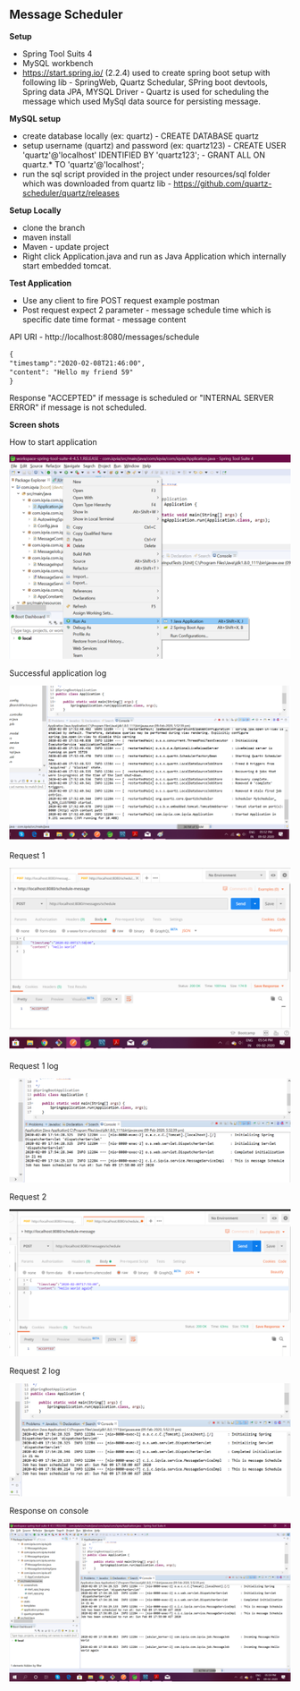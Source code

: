 ## Message Scheduler

**Setup**

 - Spring Tool Suits 4 
 - MySQL workbench 
 - https://start.spring.io/  (2.2.4) used to create spring boot setup with following lib
		 - SpringWeb, Quartz Schedular, SPring boot devtools, Spring data JPA, MYSQL Driver
		 - Quartz is used for scheduling the message which used MySql data source for persisting message. 

**MySQL setup**

 - create database locally (ex: quartz)
		 - CREATE DATABASE quartz
 - setup username (quartz) and password (ex: quartz123)
		 - CREATE USER 'quartz'@'localhost' IDENTIFIED BY 'quartz123';
		 - 	GRANT ALL ON quartz.* TO 'quartz'@'localhost';
 - run the sql script provided in the project under resources/sql folder which was downloaded from quartz lib - https://github.com/quartz-scheduler/quartz/releases

**Setup Locally**

 - clone the branch
 - maven install
 - Maven - update project
 - Right click Application.java and run as Java Application which internally start embedded tomcat.

**Test Application**

 - Use any client to fire POST request example postman
 - Post request expect 2 parameter 
		 -  message schedule time which is specific date time format
		 - message content
 
 API URI - http://localhost:8080/messages/schedule

    {
	"timestamp":"2020-02-08T21:46:00",
	"content": "Hello my friend 59"
	}

Response
"ACCEPTED" if message is scheduled or "INTERNAL SERVER ERROR" if message is not scheduled.

**Screen shots**

How to start application

![alt start app](https://github.com/pardeep131085/iqvia/blob/master/src/main/resources/screenshots/start_app.png)

Successful application log

![alt start app](https://github.com/pardeep131085/iqvia/blob/master/src/main/resources/screenshots/start_app_logs.png)

Request 1

![alt start app](https://github.com/pardeep131085/iqvia/blob/master/src/main/resources/screenshots/request1.png)

Request 1 log

![alt start app](https://github.com/pardeep131085/iqvia/blob/master/src/main/resources/screenshots/request1_log.png)


Request 2

![alt start app](https://github.com/pardeep131085/iqvia/blob/master/src/main/resources/screenshots/request2.png)

Request 2 log

![alt start app](https://github.com/pardeep131085/iqvia/blob/master/src/main/resources/screenshots/request2_log.png)


Response on console

![alt start app](https://github.com/pardeep131085/iqvia/blob/master/src/main/resources/screenshots/response.png)
